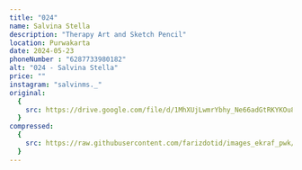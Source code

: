```yaml
---
title: "024"
name: Salvina Stella
description: "Therapy Art and Sketch Pencil"
location: Purwakarta
date: 2024-05-23
phoneNumber : "6287733980182"
alt: "024 - Salvina Stella"
price: ""
instagram: "salvinms._"
original:
  {
    src: https://drive.google.com/file/d/1MhXUjLwmrYbhy_Ne66adGtRKYKOu8GHG/view?usp=sharing,
  }
compressed:
  {
    src: https://raw.githubusercontent.com/farizdotid/images_ekraf_pwk/main/purwarupa/compressed/024_salvina.jpg,
  }
---
```

